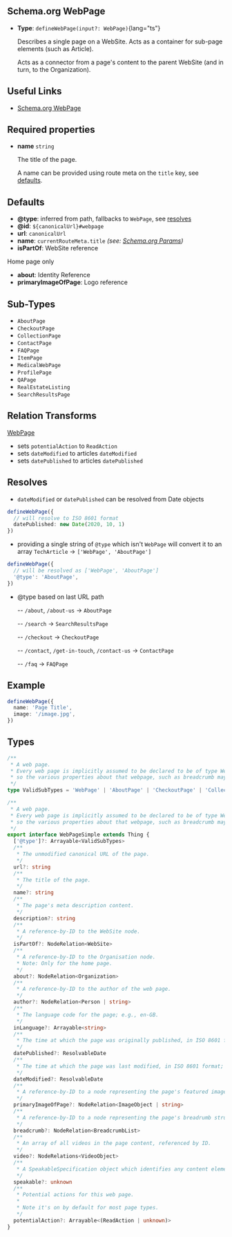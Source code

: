 ## Schema.org WebPage

- **Type**: `defineWebPage(input?: WebPage)`{lang="ts"}

  Describes a single page on a WebSite. Acts as a container for sub-page elements (such as Article).

  Acts as a connector from a page's content to the parent WebSite (and in turn, to the Organization).

## Useful Links

- [Schema.org WebPage](https://schema.org/WebPage)

## Required properties

- **name** `string`

  The title of the page.

  A name can be provided using route meta on the `title` key, see [defaults](#defaults).

## Defaults

- **@type**: inferred from path, fallbacks to `WebPage`, see [resolves](#resolves)
- **@id**: `${canonicalUrl}#webpage`
- **url**: `canonicalUrl`
- **name**: `currentRouteMeta.title` _(see: [Schema.org Params](/guide/getting-started/params))_
- **isPartOf**: WebSite reference

Home page only

- **about**: Identity Reference
- **primaryImageOfPage**: Logo reference

## Sub-Types

- `AboutPage`
- `CheckoutPage`
- `CollectionPage`
- `ContactPage`
- `FAQPage`
- `ItemPage`
- `MedicalWebPage`
- `ProfilePage`
- `QAPage`
- `RealEstateListing`
- `SearchResultsPage`

## Relation Transforms

[WebPage](/docs/schema-org/api/schema/webpage)

- sets `potentialAction` to `ReadAction`
- sets `dateModified` to articles `dateModified`
- sets `datePublished` to articles `datePublished`

## Resolves

- `dateModified` or `datePublished` can be resolved from Date objects

```ts
defineWebPage({
  // will resolve to ISO 8601 format
  datePublished: new Date(2020, 10, 1)
})
```

- providing a single string of `@type` which isn't `WebPage` will convert it to an array `TechArticle` -> `['WebPage', 'AboutPage']`

```ts
defineWebPage({
  // will be resolved as ['WebPage', 'AboutPage']
  '@type': 'AboutPage',
})
```

- @type based on last URL path

  -- `/about`, `/about-us` -> `AboutPage`

  -- `/search` -> `SearchResultsPage`

  -- `/checkout` -> `CheckoutPage`

  -- `/contact`, `/get-in-touch`, `/contact-us` -> `ContactPage`

  -- `/faq` -> `FAQPage`

## Example

```ts
defineWebPage({
  name: 'Page Title',
  image: '/image.jpg',
})
```

## Types

```ts
/**
 * A web page.
 * Every web page is implicitly assumed to be declared to be of type WebPage,
 * so the various properties about that webpage, such as breadcrumb may be used.
 */
type ValidSubTypes = 'WebPage' | 'AboutPage' | 'CheckoutPage' | 'CollectionPage' | 'ContactPage' | 'FAQPage' | 'ItemPage' | 'MedicalWebPage' | 'ProfilePage' | 'QAPage' | 'RealEstateListing' | 'SearchResultsPage'

/**
 * A web page.
 * Every web page is implicitly assumed to be declared to be of type WebPage,
 * so the various properties about that webpage, such as breadcrumb may be used.
 */
export interface WebPageSimple extends Thing {
  ['@type']?: Arrayable<ValidSubTypes>
  /**
   * The unmodified canonical URL of the page.
   */
  url?: string
  /**
   * The title of the page.
   */
  name?: string
  /**
   * The page's meta description content.
   */
  description?: string
  /**
   * A reference-by-ID to the WebSite node.
   */
  isPartOf?: NodeRelation<WebSite>
  /**
   * A reference-by-ID to the Organisation node.
   * Note: Only for the home page.
   */
  about?: NodeRelation<Organization>
  /**
   * A reference-by-ID to the author of the web page.
   */
  author?: NodeRelation<Person | string>
  /**
   * The language code for the page; e.g., en-GB.
   */
  inLanguage?: Arrayable<string>
  /**
   * The time at which the page was originally published, in ISO 8601 format; e.g., 2015-10-31T16:10:29+00:00.
   */
  datePublished?: ResolvableDate
  /**
   * The time at which the page was last modified, in ISO 8601 format; e.g., 2015-10-31T16:10:29+00:00.
   */
  dateModified?: ResolvableDate
  /**
   * A reference-by-ID to a node representing the page's featured image.
   */
  primaryImageOfPage?: NodeRelation<ImageObject | string>
  /**
   * A reference-by-ID to a node representing the page's breadrumb structure.
   */
  breadcrumb?: NodeRelation<BreadcrumbList>
  /**
   * An array of all videos in the page content, referenced by ID.
   */
  video?: NodeRelations<VideoObject>
  /**
   * A SpeakableSpecification object which identifies any content elements suitable for spoken results.
   */
  speakable?: unknown
  /**
   * Potential actions for this web page.
   *
   * Note it's on by default for most page types.
   */
  potentialAction?: Arrayable<(ReadAction | unknown)>
}
```
